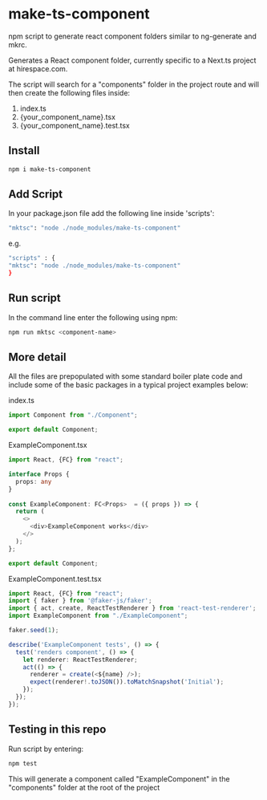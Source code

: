 # make-ts-component

npm script to generate react component folders similar to ng-generate and mkrc.

Generates a React component folder, currently specific to a Next.ts project at hirespace.com.

The script will search for a "components" folder in the project route and will then create the
following files inside:

1. index.ts
2. {your_component_name}.tsx
3. {your_component_name}.test.tsx

## Install

```bash
npm i make-ts-component
```

## Add Script

In your package.json file add the following line inside 'scripts':

```bash
"mktsc": "node ./node_modules/make-ts-component"
```

e.g.

```bash
"scripts" : {
"mktsc": "node ./node_modules/make-ts-component"
}
```

## Run script

In the command line enter the following using npm:

```bash
npm run mktsc <component-name>
```

## More detail

All the files are prepopulated with some standard boiler plate code and include some of the basic packages in a typical project examples below:

index.ts

```ts
import Component from "./Component";

export default Component;
```

ExampleComponent.tsx

```ts
import React, {FC} from "react";

interface Props {
  props: any 
}
  
const ExampleComponent: FC<Props>  = ({ props }) => {
  return (
    <>
      <div>ExampleComponent works</div>
    </>
  );
};

export default Component;
```

ExampleComponent.test.tsx

```ts
import React, {FC} from "react";
import { faker } from '@faker-js/faker';
import { act, create, ReactTestRenderer } from 'react-test-renderer';
import ExampleComponent from "./ExampleComponent";

faker.seed(1);

describe('ExampleComponent tests', () => {
  test('renders component', () => {
    let renderer: ReactTestRenderer;
    act(() => {
      renderer = create(<${name} />);
      expect(renderer!.toJSON()).toMatchSnapshot('Initial');
    });
  });
});
```

## Testing in this repo

Run script by entering:

```bash
npm test
```

This will generate a component called "ExampleComponent" in the "components" folder at the root of the project
